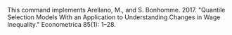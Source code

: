 This command implements Arellano, M., and S. Bonhomme. 2017.  "Quantile Selection Models With an Application to Understanding Changes in Wage Inequality." Econometrica 85(1): 1–28.

